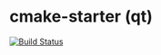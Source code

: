 # cmake-starter (qt)
[![Build Status](https://travis-ci.org/siegelaaron94/cmake-starter.svg?branch=qt)](https://travis-ci.org/siegelaaron94/cmake-starter)
